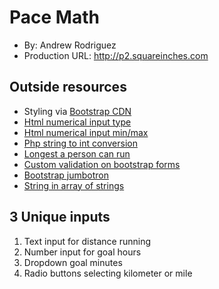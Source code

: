 # Pace Math
+ By: Andrew Rodriguez
+ Production URL: <http://p2.squareinches.com>

## Outside resources
+ Styling via [Bootstrap CDN](https://www.bootstrapcdn.com)
+ [Html numerical input type](https://developer.mozilla.org/en-US/docs/Web/HTML/Element/input/number)
+ [Html numerical input min/max](https://www.w3schools.com/tags/att_input_min.asp)
+ [Php string to int conversion](https://stackoverflow.com/questions/8529656/how-do-i-convert-a-string-to-a-number-in-php)
+ [Longest a person can run](https://www.adventure-journal.com/2015/11/whats-the-farthest-anyone-has-ever-run-without-stopping/)
+ [Custom validation on bootstrap forms](https://getbootstrap.com/docs/4.0/components/forms/#custom-styles)
+ [Bootstrap jumbotron](https://getbootstrap.com/docs/4.0/components/jumbotron/)
+ [String in array of strings](http://php.net/manual/en/function.in-array.php)

## 3 Unique inputs
1. Text input for distance running
2. Number input for goal hours
3. Dropdown goal minutes
4. Radio buttons selecting kilometer or mile

